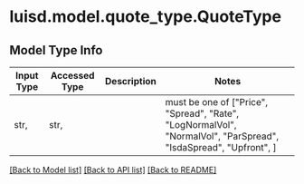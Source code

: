 # luisd.model.quote_type.QuoteType

## Model Type Info
Input Type | Accessed Type | Description | Notes
------------ | ------------- | ------------- | -------------
str,  | str,  |  | must be one of ["Price", "Spread", "Rate", "LogNormalVol", "NormalVol", "ParSpread", "IsdaSpread", "Upfront", ] 

[[Back to Model list]](../../README.md#documentation-for-models) [[Back to API list]](../../README.md#documentation-for-api-endpoints) [[Back to README]](../../README.md)

